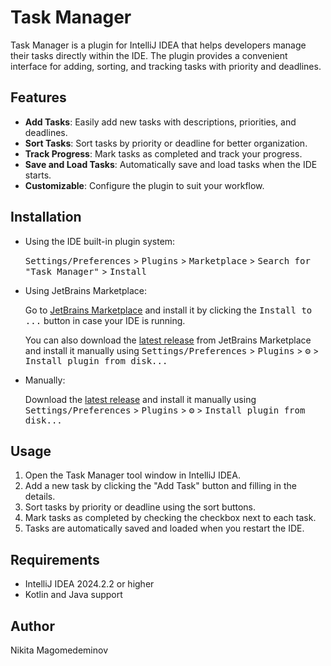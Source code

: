 # Task Manager

Task Manager is a plugin for IntelliJ IDEA that helps developers manage their tasks directly within the IDE. The plugin provides a convenient interface for adding, sorting, and tracking tasks with priority and deadlines.

## Features

- **Add Tasks**: Easily add new tasks with descriptions, priorities, and deadlines.
- **Sort Tasks**: Sort tasks by priority or deadline for better organization.
- **Track Progress**: Mark tasks as completed and track your progress.
- **Save and Load Tasks**: Automatically save and load tasks when the IDE starts.
- **Customizable**: Configure the plugin to suit your workflow.

## Installation

- Using the IDE built-in plugin system:

  <kbd>Settings/Preferences</kbd> > <kbd>Plugins</kbd> > <kbd>Marketplace</kbd> > <kbd>Search for "Task Manager"</kbd> > <kbd>Install</kbd>

- Using JetBrains Marketplace:

  Go to [JetBrains Marketplace](https://plugins.jetbrains.com/plugin/MARKETPLACE_ID) and install it by clicking the <kbd>Install to ...</kbd> button in case your IDE is running.

  You can also download the [latest release](https://plugins.jetbrains.com/plugin/MARKETPLACE_ID/versions) from JetBrains Marketplace and install it manually using <kbd>Settings/Preferences</kbd> > <kbd>Plugins</kbd> > <kbd>⚙️</kbd> > <kbd>Install plugin from disk...</kbd>

- Manually:

  Download the [latest release](https://github.com/Kreativshikkk/Task-manager-plugin/releases/latest) and install it manually using <kbd>Settings/Preferences</kbd> > <kbd>Plugins</kbd> > <kbd>⚙️</kbd> > <kbd>Install plugin from disk...</kbd>

## Usage

1. Open the Task Manager tool window in IntelliJ IDEA.
2. Add a new task by clicking the "Add Task" button and filling in the details.
3. Sort tasks by priority or deadline using the sort buttons.
4. Mark tasks as completed by checking the checkbox next to each task.
5. Tasks are automatically saved and loaded when you restart the IDE.

## Requirements

- IntelliJ IDEA 2024.2.2 or higher
- Kotlin and Java support

## Author

Nikita Magomedeminov